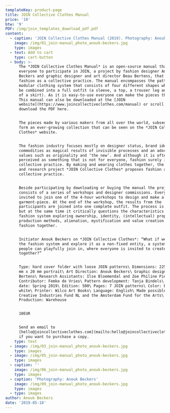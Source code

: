 ```yaml
---
templateKey: product-page
title: JOIN Collective Clothes Manual
price: '10'
btw: '9'
PDF: /img/join_templates_download_pdf.pdf
content:
  - caption: 'JOIN Collective Clothes Manual (2019). Photography: Anouk Beckers'
    image: /img/01_join-manual_photo_anouk-beckers.jpg
    type: images
  - text: Add to cart
    type: cart-button
  - body: >-
      The *JOIN Collective Clothes Manual* is an open-source manual that invites
      everyone to participate in JOIN, a project by fashion designer Anouk
      Beckers and graphic designer and art director Beau Bertens, that proposes
      fashion as a collective practice. The manual encompasses the patterns of a
      modular clothing system that consists of four different shapes which can
      be combined into a full outfit (a sleeve, a top, a trouser leg and a part
      of a skirt). As it is easy-to-use everyone can make the pieces themselves.
      This manual can also be downloaded at the [JOIN
      website](https://www.joincollectiveclothes.com/manual) or scroll down to
      download the PDF here. 


      The pieces made by various makers from all over the world, subsequently
      form an ever-growing collection that can be seen on the *JOIN Collective
      Clothes* website. 


      The fashion industry focuses mostly on designer status, brand identity,
      commodities as magical results of invisible processes and an adoration of
      values such as originality and ‘the new’. And although it is often
      perceived as something that is not for everyone, fashion surely is a
      collective practice. By making and wearing clothes together, the design
      and research project *JOIN Collective Clothes* proposes fashion as a
      collective practice.


      Beside participating by downloading or buying the manual the project
      consists of a series of workshops and designer commissions. Everyone is
      invited to join one of the 4-hour workshops to design and make a
      garment-piece. At the end of the workshop, the results from the
      participants are joined into one complete outfit. The process is playful,
      but at the same time it critically questions the characteristics of the
      fashion system exploring ownership, identity, (intellectual) property,
      production methods, alienation, mystification and value creation in
      fashion together.


      Initiator Anouk Beckers on *JOIN Collective Clothes*: “What if we open up
      the fashion system and explore it as a non-fixed entity, a system where
      people can playfully join in, where everyone is invited to create fashion
      together?”


      Type: hard cover folder with loose JOIN patterns\ Dimensions: 225 mm x 178
      mm x 20 mm portrait\ Art Direction: Anouk Beckers\ Graphic design: Beau
      Bertens\ Research Assistants: Ilse Bloemendal and Zoe Philine Pingel\
      Contributor: Femke de Vries\ Pattern development: Tanja Bindels\ Release
      date: Spring 2019\ Edition: 500\ Pages: 7 JOIN patterns\ Color: black &
      white\ Printer: Wilco Art Books\ Language: English\ Made possible by:
      Creative Industries Fund NL and the Amsterdam Fund for the Arts\
      Production: Warehouse


      10EUR


      Send an email to
      [hello@joincollectiveclothes.com](mailto:hello@joincollectiveclothes.com)
      if you want to purchase a copy.
    type: text
  - image: /img/03_join-manual_photo_anouk-beckers.jpg
    type: images
  - image: /img/05_join-manual_photo_anouk-beckers.jpg
    type: images
  - caption: ''
    image: /img/06_join-manual_photo_anouk-beckers.jpg
    type: images
  - caption: 'Photography: Anouk Beckers'
    image: /img/09_join-manual_photo_anouk-beckers.jpg
    type: images
  - type: images
author: Anouk Beckers
date: '2019-05-18'
---
```


